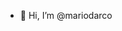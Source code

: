 - 👋 Hi, I’m @mariodarco

<!---
mariodarco/mariodarco is a ✨ special ✨ repository because its `README.md` (this file) appears on your GitHub profile.
You can click the Preview link to take a look at your changes.
--->
